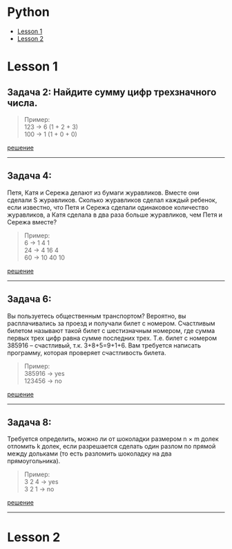 # Python

- [Lesson 1](#lesson-1)
- [Lesson 2](#lesson-2)

# Lesson 1

## Задача 2: Найдите сумму цифр трехзначного числа.


> Пример:   
123 -> 6 (1 + 2 + 3)   
100 -> 1 (1 + 0 + 0)

[решение](https://github.com/TatyanaProtas/Python/blob/main/Lesson%201/Задача%202/задача2.py)
___

## Задача 4:
 Петя, Катя и Сережа делают из бумаги журавликов. Вместе они сделали S журавликов. Сколько журавликов сделал каждый ребенок, если известно, что Петя и Сережа сделали одинаковое количество журавликов, а Катя сделала в два раза больше журавликов, чем Петя и Сережа вместе?

>Пример:   
6 -> 1  4  1   
24 -> 4  16  4    
60 -> 10  40  10  

[решение]()
_____
## Задача 6: 

Вы пользуетесь общественным транспортом? Вероятно, вы расплачивались за проезд и получали билет с номером. Счастливым билетом называют такой билет с шестизначным номером, где сумма первых трех цифр равна сумме последних трех. Т.е. билет с номером 385916 – счастливый, т.к. 3+8+5=9+1+6. Вам требуется написать программу, которая проверяет счастливость билета.

>Пример:   
385916 -> yes    
123456 -> no

[решение]()

____
## Задача 8:
 Требуется определить, можно ли от шоколадки размером n × m долек отломить k долек, если разрешается сделать один разлом по прямой между дольками (то есть разломить шоколадку на два прямоугольника).

>Пример:   
3 2 4 -> yes   
3 2 1 -> no

[решение]()
___

# Lesson 2